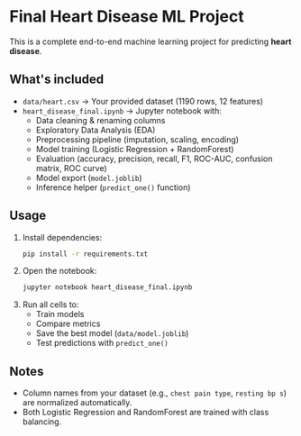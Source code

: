# Final Heart Disease ML Project

This is a complete end-to-end machine learning project for predicting **heart disease**.

## What's included
- `data/heart.csv` → Your provided dataset (1190 rows, 12 features)
- `heart_disease_final.ipynb` → Jupyter notebook with:
  - Data cleaning & renaming columns
  - Exploratory Data Analysis (EDA)
  - Preprocessing pipeline (imputation, scaling, encoding)
  - Model training (Logistic Regression + RandomForest)
  - Evaluation (accuracy, precision, recall, F1, ROC-AUC, confusion matrix, ROC curve)
  - Model export (`model.joblib`)
  - Inference helper (`predict_one()` function)

## Usage
1. Install dependencies:
   ```bash
   pip install -r requirements.txt
   ```
2. Open the notebook:
   ```bash
   jupyter notebook heart_disease_final.ipynb
   ```
3. Run all cells to:
   - Train models
   - Compare metrics
   - Save the best model (`data/model.joblib`)
   - Test predictions with `predict_one()`

## Notes
- Column names from your dataset (e.g., `chest pain type`, `resting bp s`) are normalized automatically.
- Both Logistic Regression and RandomForest are trained with class balancing.
